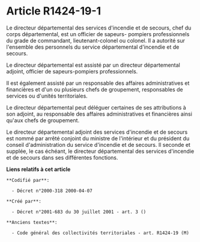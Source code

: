 # Article R1424-19-1

Le directeur départemental des services d'incendie et de secours, chef du corps départemental, est un officier de sapeurs-
pompiers professionnels du grade de commandant, lieutenant-colonel ou colonel. Il a autorité sur l'ensemble des personnels du
service départemental d'incendie et de secours.

Le directeur départemental est assisté par un directeur départemental adjoint, officier de sapeurs-pompiers professionnels.

Il est également assisté par un responsable des affaires administratives et financières et d'un ou plusieurs chefs de
groupement, responsables de services ou d'unités territoriales.

Le directeur départemental peut déléguer certaines de ses attributions à son adjoint, au responsable des affaires
administratives et financières ainsi qu'aux chefs de groupement.

Le directeur départemental adjoint des services d'incendie et de secours est nommé par arrêté conjoint du ministre de
l'intérieur et du président du conseil d'administration du service d'incendie et de secours. Il seconde et supplée, le cas
échéant, le directeur départemental des services d'incendie et de secours dans ses différentes fonctions.

**Liens relatifs à cet article**

	**Codifié par**:

	  - Décret n°2000-318 2000-04-07

	**Créé par**:

	  - Décret n°2001-683 du 30 juillet 2001 - art. 3 ()

	**Anciens textes**:

	  - Code général des collectivités territoriales - art. R1424-19 (M)
